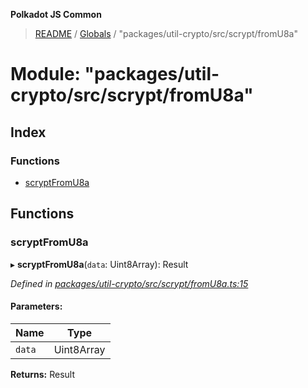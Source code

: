 **Polkadot JS Common**

> [README](../README.md) / [Globals](../globals.md) / "packages/util-crypto/src/scrypt/fromU8a"

# Module: "packages/util-crypto/src/scrypt/fromU8a"

## Index

### Functions

* [scryptFromU8a](_packages_util_crypto_src_scrypt_fromu8a_.md#scryptfromu8a)

## Functions

### scryptFromU8a

▸ **scryptFromU8a**(`data`: Uint8Array): Result

*Defined in [packages/util-crypto/src/scrypt/fromU8a.ts:15](https://github.com/polkadot-js/common/blob/13ae8665/packages/util-crypto/src/scrypt/fromU8a.ts#L15)*

#### Parameters:

Name | Type |
------ | ------ |
`data` | Uint8Array |

**Returns:** Result
